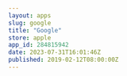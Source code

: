 ```yaml
---
layout: apps
slug: google
title: "Google"
store: apple
app_id: 284815942
date: 2023-07-31T16:01:46Z
published: 2019-02-12T08:00:00Z
---
```

